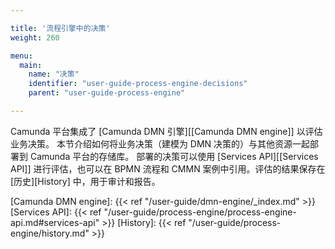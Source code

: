 ```yaml
---

title: '流程引擎中的决策'
weight: 260

menu:
  main:
    name: "决策"
    identifier: "user-guide-process-engine-decisions"
    parent: "user-guide-process-engine"

---
```


Camunda 平台集成了 [Camunda DMN 引擎][[Camunda DMN engine]] 以评估业务决策。 本节介绍如何将业务决策（建模为 DMN 决策的）与其他资源一起部署到 Camunda 平台的存储库。 部署的决策可以使用 [Services API][[Services API]] 进行评估，也可以在 BPMN 流程和 CMMN 案例中引用。评估的结果保存在 [历史][History] 中，用于审计和报告。

[Camunda DMN engine]: {{< ref "/user-guide/dmn-engine/_index.md" >}}
[Services API]: {{< ref "/user-guide/process-engine/process-engine-api.md#services-api" >}}
[History]: {{< ref "/user-guide/process-engine/history.md" >}}
